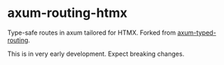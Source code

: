 # axum-routing-htmx

Type-safe routes in axum tailored for HTMX. Forked from [axum-typed-routing](https://github.com/jvdwrf/axum-typed-routing).

This is in very early development. Expect breaking changes.
